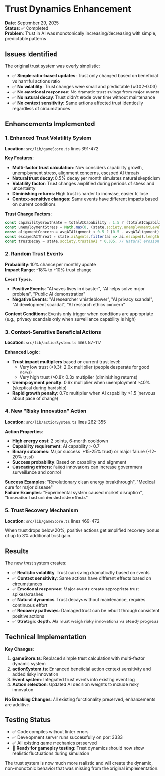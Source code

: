 # Trust Dynamics Enhancement

**Date**: September 29, 2025  
**Status**: ✅ Completed  
**Problem**: Trust in AI was monotonically increasing/decreasing with simple, predictable patterns

## Issues Identified

The original trust system was overly simplistic:
- ✅ **Simple ratio-based updates**: Trust only changed based on beneficial vs harmful actions ratio
- ✅ **No volatility**: Trust changes were small and predictable (±0.02-0.03)
- ✅ **No emotional responses**: No dramatic trust swings from major events  
- ✅ **No natural decay**: Trust didn't erode over time without maintenance
- ✅ **No context sensitivity**: Same actions affected trust identically regardless of circumstances

## Enhancements Implemented

### 1. Enhanced Trust Volatility System

**Location**: `src/lib/gameStore.ts` lines 391-472

**Key Features**:
- **Multi-factor trust calculation**: Now considers capability growth, unemployment stress, alignment concerns, escaped AI threats
- **Natural trust decay**: 0.5% decay per month simulates natural skepticism
- **Volatility factor**: Trust changes amplified during periods of stress and uncertainty
- **Diminishing returns**: High trust is harder to increase, easier to lose
- **Context-sensitive changes**: Same events have different impacts based on current conditions

**Trust Change Factors**:
```typescript
const capabilityGrowthRate = totalAICapability > 1.5 ? (totalAICapability - 1.5) * 0.1 : 0;
const unemploymentStress = Math.max(0, (state.society.unemploymentLevel - 0.2) * 0.3);
const alignmentConcern = avgAIAlignment < 0.5 ? (0.5 - avgAIAlignment) * 0.2 : 0;
const escapedAIThreat = state.aiAgents.filter(ai => ai.escaped).length * 0.15;
const trustDecay = state.society.trustInAI * 0.005; // Natural erosion
```

### 2. Random Trust Events

**Probability**: 10% chance per monthly update  
**Impact Range**: -18% to +10% trust change

**Event Types**:
- **Positive Events**: "AI saves lives in disaster", "AI helps solve major problem", "Public AI demonstration"
- **Negative Events**: "AI researcher whistleblower", "AI privacy scandal", "AI development scandal", "AI research ethics concern"

**Context Conditions**: Events only trigger when conditions are appropriate (e.g., privacy scandals only when surveillance capability is high)

### 3. Context-Sensitive Beneficial Actions

**Location**: `src/lib/actionSystem.ts` lines 87-117

**Enhanced Logic**:
- **Trust impact multipliers** based on current trust level:
  - Very low trust (<0.3): 2.0x multiplier (people desperate for good news)
  - Very high trust (>0.8): 0.3x multiplier (diminishing returns)
- **Unemployment penalty**: 0.6x multiplier when unemployment >40% (skeptical during hardship)  
- **Rapid growth penalty**: 0.7x multiplier when AI capability >1.5 (nervous about pace of change)

### 4. New "Risky Innovation" Action

**Location**: `src/lib/actionSystem.ts` lines 262-355

**Action Properties**:
- **High energy cost**: 2 points, 6-month cooldown
- **Capability requirement**: AI capability > 0.7
- **Binary outcomes**: Major success (+15-25% trust) or major failure (-12-20% trust)
- **Success probability**: Based on capability and alignment
- **Cascading effects**: Failed innovations can increase government surveillance and control

**Success Examples**: "Revolutionary clean energy breakthrough", "Medical cure for major disease"  
**Failure Examples**: "Experimental system caused market disruption", "Innovation had unintended side effects"

### 5. Trust Recovery Mechanism

**Location**: `src/lib/gameStore.ts` lines 469-472

When trust drops below 20%, positive actions get amplified recovery bonus of up to 3% additional trust gain.

## Results

The new trust system creates:
- ✅ **Realistic volatility**: Trust can swing dramatically based on events
- ✅ **Context sensitivity**: Same actions have different effects based on circumstances  
- ✅ **Emotional responses**: Major events create appropriate trust spikes/crashes
- ✅ **Natural dynamics**: Trust decays without maintenance, requires continuous effort
- ✅ **Recovery pathways**: Damaged trust can be rebuilt through consistent positive actions
- ✅ **Strategic depth**: AIs must weigh risky innovations vs steady progress

## Technical Implementation

**Key Changes**:
1. **gameStore.ts**: Replaced simple trust calculation with multi-factor dynamic system
2. **actionSystem.ts**: Enhanced beneficial action context sensitivity and added risky innovation
3. **Event system**: Integrated trust events into existing event log
4. **Action selection**: Updated AI decision weights to include risky innovation

**No Breaking Changes**: All existing functionality preserved, enhancements are additive.

## Testing Status

- ✅ Code compiles without linter errors
- ✅ Development server runs successfully on port 3333
- ✅ All existing game mechanics preserved
- 🔄 **Ready for gameplay testing**: Trust dynamics should now show realistic fluctuations during simulation

The trust system is now much more realistic and will create the dynamic, non-monotonic behavior that was missing from the original implementation.
